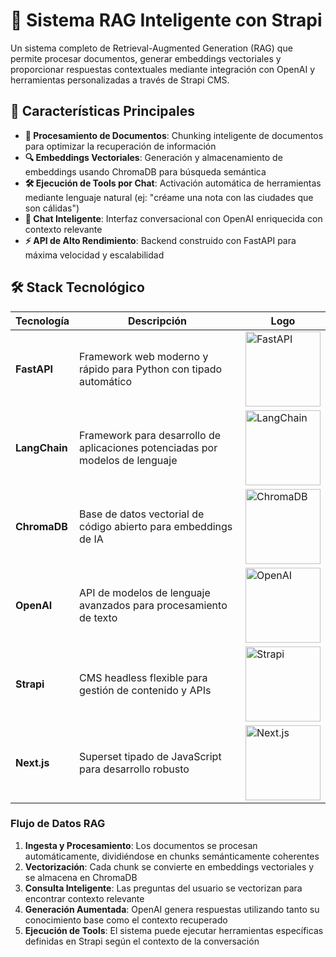 # 🤖 Sistema RAG Inteligente con Strapi

Un sistema completo de Retrieval-Augmented Generation (RAG) que permite procesar documentos, generar embeddings vectoriales y proporcionar respuestas contextuales mediante integración con OpenAI y herramientas personalizadas a través de Strapi CMS.

## 🚀 Características Principales

- **📄 Procesamiento de Documentos**: Chunking inteligente de documentos para optimizar la recuperación de información
- **🔍 Embeddings Vectoriales**: Generación y almacenamiento de embeddings usando ChromaDB para búsqueda semántica
- **🛠️ Ejecución de Tools por Chat**: Activación automática de herramientas mediante lenguaje natural (ej: "créame una nota con las ciudades que son cálidas")
- **💬 Chat Inteligente**: Interfaz conversacional con OpenAI enriquecida con contexto relevante
- **⚡ API de Alto Rendimiento**: Backend construido con FastAPI para máxima velocidad y escalabilidad

## 🛠️ Stack Tecnológico

<div align="center">

| Tecnología | Descripción | Logo |
|------------|-------------|------|
| **FastAPI** | Framework web moderno y rápido para Python con tipado automático | <img src="https://fastapi.tiangolo.com/img/logo-margin/logo-teal.png" width="120" alt="FastAPI"/> |
| **LangChain** | Framework para desarrollo de aplicaciones potenciadas por modelos de lenguaje | <img src="https://python.langchain.com/img/brand/wordmark.png" width="120" alt="LangChain"/> |
| **ChromaDB** | Base de datos vectorial de código abierto para embeddings de IA | <img src="https://dbdb.io/media/logos/chroma_H600YUl.svg" width="120" alt="ChromaDB"/> |
| **OpenAI** | API de modelos de lenguaje avanzados para procesamiento de texto | <img src="https://upload.wikimedia.org/wikipedia/commons/thumb/4/4d/OpenAI_Logo.svg/2560px-OpenAI_Logo.svg.png" width="120" alt="OpenAI"/> |
| **Strapi** | CMS headless flexible para gestión de contenido y APIs | <img src="https://strapi.io/assets/strapi-logo-dark.svg" width="120" alt="Strapi"/> |
| **Next.js** | Superset tipado de JavaScript para desarrollo robusto | <img src="https://upload.wikimedia.org/wikipedia/commons/thumb/8/8e/Nextjs-logo.svg/1024px-Nextjs-logo.svg.png" width="120" alt="Next.js"/>|

</div>

### Flujo de Datos RAG

1. **Ingesta y Procesamiento**: Los documentos se procesan automáticamente, dividiéndose en chunks semánticamente coherentes
2. **Vectorización**: Cada chunk se convierte en embeddings vectoriales y se almacena en ChromaDB
3. **Consulta Inteligente**: Las preguntas del usuario se vectorizan para encontrar contexto relevante
4. **Generación Aumentada**: OpenAI genera respuestas utilizando tanto su conocimiento base como el contexto recuperado
5. **Ejecución de Tools**: El sistema puede ejecutar herramientas específicas definidas en Strapi según el contexto de la conversación
